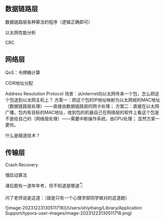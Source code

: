 ## 数据链路层

数据链路层各种算法的程序（逻辑正确即可）

以太网性能分析

CRC

## 网络层

QoS：令牌桶计算

CIDR地址分配

Address Resolution Protocol
场景：从Internet向以太网传来一个包，怎么把这个包送到以太网主机上？
方案一：把这个包的IP地址映射为以太网帧的MAC地址（数据链路层处理）——直接由数据链路层的网卡处理；
方案二：直接在以太网广播，包内有目标的MAC地址，收到包的机器自己在网络层的软件上看这个包是不是给自己的（网络层处理）——需要中断操作系统，由CPU处理；
显然方案一更优。

什么是隧道技术？

## 传输层

Crash Recovery

慢启动算法

课后题有一道年年考，但不知道是哪道👇

问了老师说是这道：（就是只有一个心理学部同学做对的这道题）

![image-20231223130511718](/Users/shiyihang/Library/Application Support/typora-user-images/image-20231223130511718.png)
